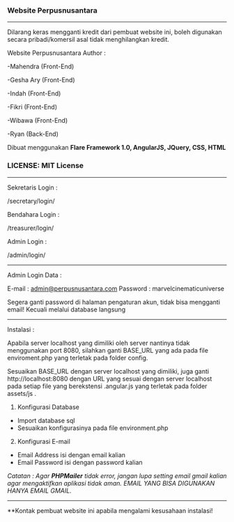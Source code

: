 ### Website Perpusnusantara 

-----------------------------------------------------------------

Dilarang keras mengganti kredit dari pembuat website ini, boleh digunakan secara pribadi/komersil asal tidak menghilangkan kredit.

Website Perpusnusantara Author :

-Mahendra (Front-End)

-Gesha Ary (Front-End)

-Indah (Front-End)

-Fikri (Front-End)

-Wibawa (Front-End)

-Ryan (Back-End)

Dibuat menggunakan **Flare Framework 1.0, AngularJS, JQuery, CSS, HTML**


### LICENSE: MIT License

---------------------------------------------

Sekretaris Login :

/secretary/login/

Bendahara Login  :

/treasurer/login/

Admin Login      :

/admin/login/

---------------------------------------------

Admin Login Data :

E-mail   : admin@perpusnusantara.com
Password : marvelcinematicuniverse

Segera ganti password di halaman pengaturan akun, tidak bisa mengganti email! Kecuali melalui database langsung

---------------------------------------------

Instalasi :

Apabila server localhost yang dimiliki oleh server nantinya tidak menggunakan port 8080,
silahkan ganti BASE_URL yang ada pada file enviroment.php yang terletak pada folder config.

Sesuaikan BASE_URL dengan server localhost yang dimiliki, juga ganti http://localhost:8080
dengan URL yang sesuai dengan server localhost pada setiap file yang berekstensi .angular.js
yang terletak pada folder assets/js .

1. Konfigurasi Database

- Import database sql 
- Sesuaikan konfigurasinya pada file environment.php

2. Konfigurasi E-mail

- Email Address isi dengan email kalian
- Email Password isi dengan password kalian

_Catatan : Agar **PHPMailer** tidak error, jangan lupa setting email gmail kalian agar mengaktifkan
aplikasi tidak aman. EMAIL YANG BISA DIGUNAKAN HANYA EMAIL GMAIL._

-----------------------------------------------

**Kontak pembuat website ini apabila mengalami kesusahaan instalasi! 
